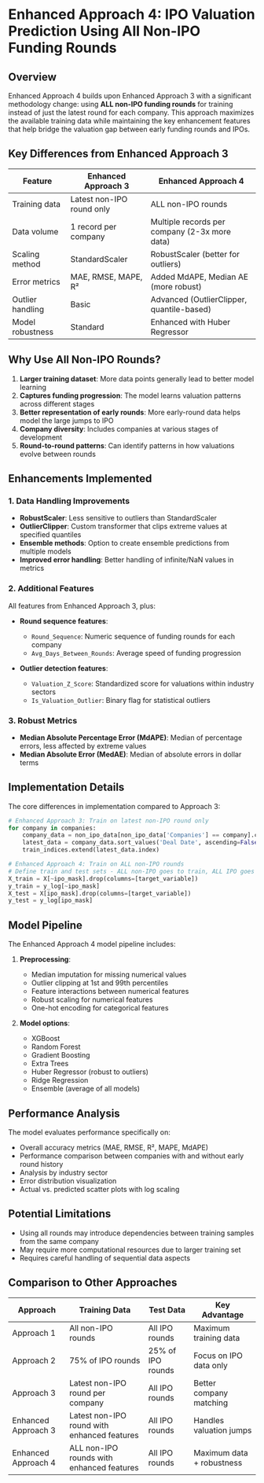 # Enhanced Approach 4: IPO Valuation Prediction Using All Non-IPO Funding Rounds

## Overview

Enhanced Approach 4 builds upon Enhanced Approach 3 with a significant methodology change: using **ALL non-IPO funding rounds** for training instead of just the latest round for each company. This approach maximizes the available training data while maintaining the key enhancement features that help bridge the valuation gap between early funding rounds and IPOs.

## Key Differences from Enhanced Approach 3

| Feature | Enhanced Approach 3 | Enhanced Approach 4 |
|---------|---------------------|---------------------|
| Training data | Latest non-IPO round only | ALL non-IPO rounds |
| Data volume | 1 record per company | Multiple records per company (2-3x more data) |
| Scaling method | StandardScaler | RobustScaler (better for outliers) |
| Error metrics | MAE, RMSE, MAPE, R² | Added MdAPE, Median AE (more robust) |
| Outlier handling | Basic | Advanced (OutlierClipper, quantile-based) |
| Model robustness | Standard | Enhanced with Huber Regressor |

## Why Use All Non-IPO Rounds?

1. **Larger training dataset**: More data points generally lead to better model learning
2. **Captures funding progression**: The model learns valuation patterns across different stages
3. **Better representation of early rounds**: More early-round data helps model the large jumps to IPO
4. **Company diversity**: Includes companies at various stages of development
5. **Round-to-round patterns**: Can identify patterns in how valuations evolve between rounds

## Enhancements Implemented

### 1. Data Handling Improvements

- **RobustScaler**: Less sensitive to outliers than StandardScaler
- **OutlierClipper**: Custom transformer that clips extreme values at specified quantiles
- **Ensemble methods**: Option to create ensemble predictions from multiple models
- **Improved error handling**: Better handling of infinite/NaN values in metrics

### 2. Additional Features

All features from Enhanced Approach 3, plus:

- **Round sequence features**:
  - `Round_Sequence`: Numeric sequence of funding rounds for each company
  - `Avg_Days_Between_Rounds`: Average speed of funding progression
  
- **Outlier detection features**:
  - `Valuation_Z_Score`: Standardized score for valuations within industry sectors
  - `Is_Valuation_Outlier`: Binary flag for statistical outliers

### 3. Robust Metrics

- **Median Absolute Percentage Error (MdAPE)**: Median of percentage errors, less affected by extreme values
- **Median Absolute Error (MedAE)**: Median of absolute errors in dollar terms

## Implementation Details

The core differences in implementation compared to Approach 3:

```python
# Enhanced Approach 3: Train on latest non-IPO round only
for company in companies:
    company_data = non_ipo_data[non_ipo_data['Companies'] == company].copy()
    latest_data = company_data.sort_values('Deal Date', ascending=False).iloc[0:1]
    train_indices.extend(latest_data.index)

# Enhanced Approach 4: Train on ALL non-IPO rounds
# Define train and test sets - ALL non-IPO goes to train, ALL IPO goes to test
X_train = X[~ipo_mask].drop(columns=[target_variable])
y_train = y_log[~ipo_mask]
X_test = X[ipo_mask].drop(columns=[target_variable])
y_test = y_log[ipo_mask]
```

## Model Pipeline

The Enhanced Approach 4 model pipeline includes:

1. **Preprocessing**:
   - Median imputation for missing numerical values
   - Outlier clipping at 1st and 99th percentiles
   - Feature interactions between numerical features
   - Robust scaling for numerical features
   - One-hot encoding for categorical features

2. **Model options**:
   - XGBoost
   - Random Forest
   - Gradient Boosting
   - Extra Trees
   - Huber Regressor (robust to outliers)
   - Ridge Regression
   - Ensemble (average of all models)

## Performance Analysis

The model evaluates performance specifically on:

- Overall accuracy metrics (MAE, RMSE, R², MAPE, MdAPE)
- Performance comparison between companies with and without early round history
- Analysis by industry sector
- Error distribution visualization
- Actual vs. predicted scatter plots with log scaling

## Potential Limitations

- Using all rounds may introduce dependencies between training samples from the same company
- May require more computational resources due to larger training set
- Requires careful handling of sequential data aspects

## Comparison to Other Approaches

| Approach | Training Data | Test Data | Key Advantage |
|----------|--------------|-----------|---------------|
| Approach 1 | All non-IPO rounds | All IPO rounds | Maximum training data |
| Approach 2 | 75% of IPO rounds | 25% of IPO rounds | Focus on IPO data only |
| Approach 3 | Latest non-IPO round per company | All IPO rounds | Better company matching |
| Enhanced Approach 3 | Latest non-IPO round with enhanced features | All IPO rounds | Handles valuation jumps |
| Enhanced Approach 4 | ALL non-IPO rounds with enhanced features | All IPO rounds | Maximum data + robustness |
